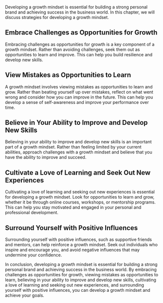 
Developing a growth mindset is essential for building a strong personal brand and achieving success in the business world. In this chapter, we will discuss strategies for developing a growth mindset.

Embrace Challenges as Opportunities for Growth
----------------------------------------------

Embracing challenges as opportunities for growth is a key component of a growth mindset. Rather than avoiding challenges, seek them out as opportunities to learn and improve. This can help you build resilience and develop new skills.

View Mistakes as Opportunities to Learn
---------------------------------------

A growth mindset involves viewing mistakes as opportunities to learn and grow. Rather than beating yourself up over mistakes, reflect on what went wrong and consider how you can improve in the future. This can help you develop a sense of self-awareness and improve your performance over time.

Believe in Your Ability to Improve and Develop New Skills
---------------------------------------------------------

Believing in your ability to improve and develop new skills is an important part of a growth mindset. Rather than feeling limited by your current abilities, approach challenges with a growth mindset and believe that you have the ability to improve and succeed.

Cultivate a Love of Learning and Seek Out New Experiences
---------------------------------------------------------

Cultivating a love of learning and seeking out new experiences is essential for developing a growth mindset. Look for opportunities to learn and grow, whether it be through online courses, workshops, or mentorship programs. This can help you stay motivated and engaged in your personal and professional development.

Surround Yourself with Positive Influences
------------------------------------------

Surrounding yourself with positive influences, such as supportive friends and mentors, can help reinforce a growth mindset. Seek out individuals who inspire and encourage you, and avoid negative influences that may undermine your confidence.

In conclusion, developing a growth mindset is essential for building a strong personal brand and achieving success in the business world. By embracing challenges as opportunities for growth, viewing mistakes as opportunities to learn, believing in your ability to improve and develop new skills, cultivating a love of learning and seeking out new experiences, and surrounding yourself with positive influences, you can develop a growth mindset and achieve your goals.
